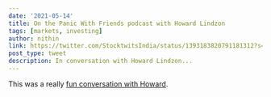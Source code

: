 ```yaml
---
date: '2021-05-14'
title: On the Panic With Friends podcast with Howard Lindzon
tags: [markets, investing]
author: nithin
link: https://twitter.com/StocktwitsIndia/status/1393183820791181312?s=20
post_type: tweet
description: In conversation with Howard Lindzon...
---
```


This was a really [fun conversation with Howard](https://open.spotify.com/episode/37pVh6O5JdW9q6NE60pCA1?si=Lww77280TkGdipR2XzHY9A&dl_branch=1&nd=1). 
